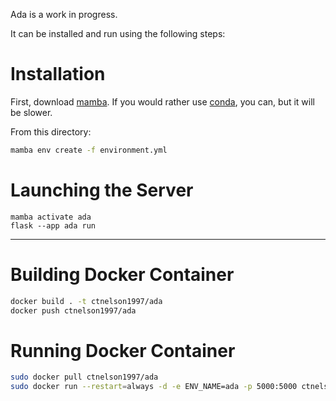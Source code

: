 Ada is a work in progress.

It can be installed and run using the following steps:

# Installation

First, download [mamba](https://mamba.readthedocs.io/en/latest/installation.html#installation). If you would rather use [conda](https://docs.conda.io/en/latest/miniconda.html#latest-miniconda-installer-links), you can, but it will be slower.

From this directory:

```bash
mamba env create -f environment.yml
```

# Launching the Server

```
mamba activate ada
flask --app ada run
```

---

# Building Docker Container

```bash
docker build . -t ctnelson1997/ada
docker push ctnelson1997/ada
```

# Running Docker Container

```bash
sudo docker pull ctnelson1997/ada
sudo docker run --restart=always -d -e ENV_NAME=ada -p 5000:5000 ctnelson1997/ada

```
